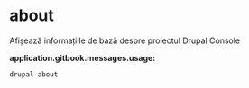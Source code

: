 # about
Afișează informațiile de bază despre proiectul Drupal Console

**application.gitbook.messages.usage:**
```
drupal about
```
